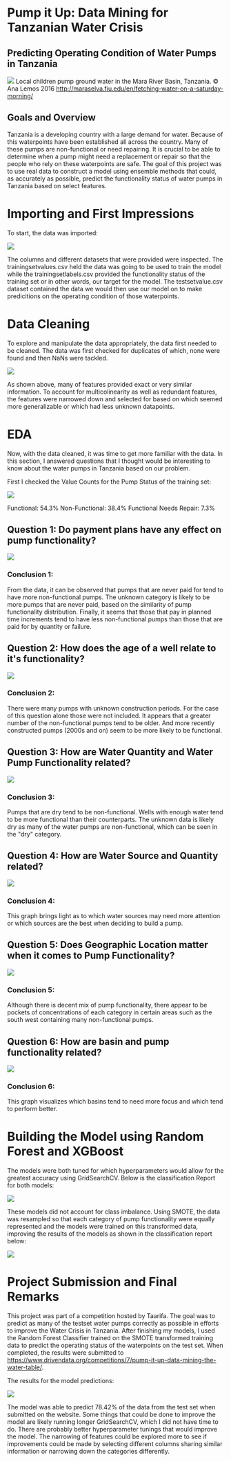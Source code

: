 # Pump it Up: Data Mining for Tanzanian Water Crisis
## Predicting Operating Condition of Water Pumps in Tanzania

![](images/TanzaniaPump.jpg)
Local children pump ground water in the Mara River Basin, Tanzania. © Ana Lemos 2016 http://maraselva.fiu.edu/en/fetching-water-on-a-saturday-morning/

## Goals and Overview

Tanzania is a developing country with a large demand for water. Because of this waterpoints have been established all across the country. Many of these pumps are non-functional or need repairing. It is crucial to be able to determine when a pump might need a replacement or repair so that the people who rely on these waterpoints are safe. The goal of this project was to use real data to construct a model using ensemble methods that could, as accurately as possible, predict the functionality status of water pumps in Tanzania based on select features.


# Importing and First Impressions

To start, the data was imported:

![](images/import.JPG)

The columns and different datasets that were provided were inspected. The trainingsetvalues.csv held the data was going to be used to train the model while the trainingsetlabels.csv provided the functionality status of the training set or in other words, our target for the model.
The testsetvalue.csv dataset contained the data we would then use our model on to make predicitions on the operating condition of those waterpoints.

# Data Cleaning

To explore and manipulate the data appropriately, the data first needed to be cleaned. The data was first checked for duplicates of which, none were found and then NaNs were tackled. 

![](images/cols.JPG)

As shown above, many of features provided exact or very similar information. To account for multicolinearity as well as redundant features, the features were narrowed down and selected for based on which seemed more generalizable or which had less unknown datapoints.

# EDA

Now, with the data cleaned, it was time to get more familiar with the data. In this section, I answered questions that I thought would be interesting to know about the water pumps in Tanzania based on our problem.

First I checked the Value Counts for the Pump Status of the training set:

![](images/status.JPG)

Functional: 54.3%
Non-Functional: 38.4%
Functional Needs Repair: 7.3%

## Question 1: Do payment plans have any effect on pump functionality?

![](images/paymenttype.JPG)

### Conclusion 1:

From the data, it can be observed that pumps that are never paid for tend to have more non-functional pumps. The unknown category is likely to be more pumps that are never paid, based on the similarity of pump functionality distribution. Finally, it seems that those that pay in planned time increments tend to have less non-functional pumps than those that are paid for by quantity or failure.

## Question 2: How does the age of a well relate to it's functionality?

![](images/age.JPG)

### Conclusion 2:

There were many pumps with unknown construction periods. For the case of this question alone those were not included. It appears that a greater number of the non-functional pumps tend to be older. And more recently constructed pumps (2000s and on) seem to be more likely to be functional.

## Question 3: How are Water Quantity and Water Pump Functionality related?

![](images/quantity.JPG)


### Conclusion 3:

Pumps that are dry tend to be non-functional. Wells with enough water tend to be more functional than their counterparts. The unknown data is likely dry as many of the water pumps are non-functional, which can be seen in the "dry" category.

## Question 4: How are Water Source and Quantity related?

![](images/quantitysource.JPG)

### Conclusion 4:

This graph brings light as to which water sources may need more attention or which sources are the best when deciding to build a pump.

## Question 5: Does Geographic Location matter when it comes to Pump Functionality?

![](images/geo.JPG)

### Conclusion 5:

Although there is decent mix of pump functionality, there appear to be pockets of concentrations of each category in certain areas such as the south west containing many non-functional pumps.

## Question 6: How are basin and pump functionality related?

![](images/basin.JPG)


### Conclusion 6:

This graph visualizes which basins tend to need more focus and which tend to perform better. 

# Building the Model using Random Forest and XGBoost

The models were both tuned for which hyperparameters would allow for the greatest accuracy using GridSearchCV. Below is the classification Report for both models:

![](images/report.JPG)

These models did not account for class imbalance. Using SMOTE, the data was resampled so that each category of pump functionality were equally represented and the models were trained on this transformed data, improving the results of the models as shown in the classification report below:

![](images/smotereport.JPG)


# Project Submission and Final Remarks

This project was part of a competition hosted by Taarifa. The goal was to predict as many of the testset water pumps correctly as possible in efforts to improve the Water Crisis in Tanzania. After finishing my models, I used the Random Forest Classifier trained on the SMOTE transformed training data to predict the operating status of the waterpoints on the test set. When completed, the results were submitted to https://www.drivendata.org/competitions/7/pump-it-up-data-mining-the-water-table/. 

The results for the model predictions:

![](images/forest_pred_results.JPG)

The model was able to predict 78.42% of the data from the test set when submitted on the website. Some things that could be done to improve the model are likely running longer GridSearchCV, which I did not have time to do. There are probably better hyperparameter tunings that would improve the model. The narrowing of features could be explored more to see if improvements could be made by selecting different columns sharing similar information or narrowing down the categories differently.